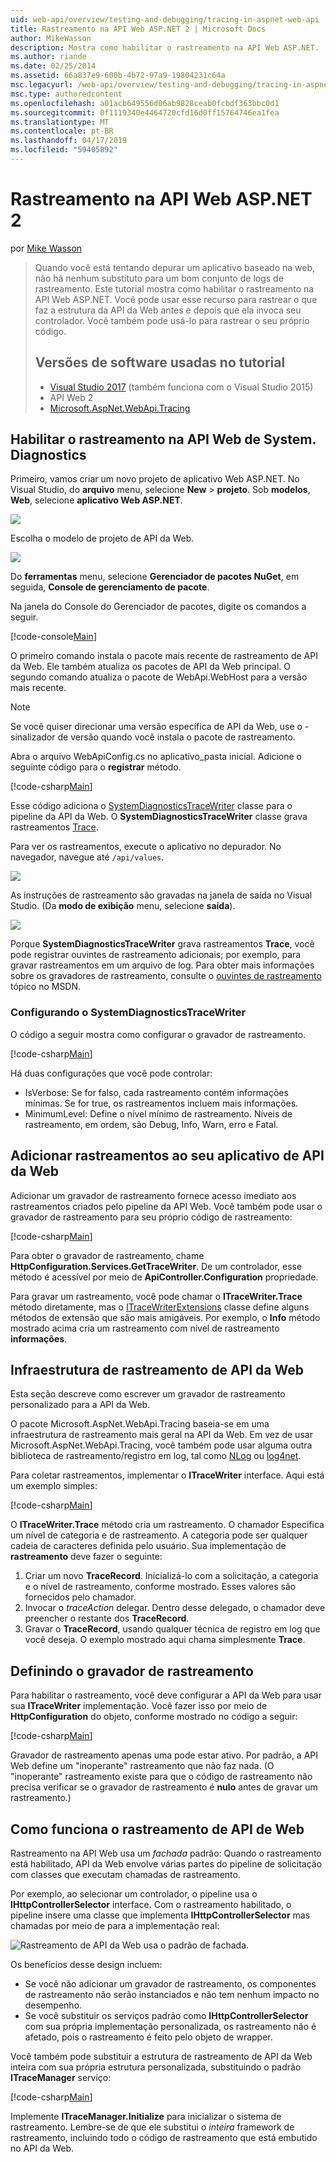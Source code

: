 ```yaml
---
uid: web-api/overview/testing-and-debugging/tracing-in-aspnet-web-api
title: Rastreamento na API Web ASP.NET 2 | Microsoft Docs
author: MikeWasson
description: Mostra como habilitar o rastreamento na API Web ASP.NET.
ms.author: riande
ms.date: 02/25/2014
ms.assetid: 66a837e9-600b-4b72-97a9-19804231c64a
msc.legacyurl: /web-api/overview/testing-and-debugging/tracing-in-aspnet-web-api
msc.type: authoredcontent
ms.openlocfilehash: a01acb649556d06ab9828ceab0fcbdf363bbc0d1
ms.sourcegitcommit: 0f1119340e4464720cfd16d0ff15764746ea1fea
ms.translationtype: MT
ms.contentlocale: pt-BR
ms.lasthandoff: 04/17/2019
ms.locfileid: "59405892"
---
```

# <a name="tracing-in-aspnet-web-api-2"></a>Rastreamento na API Web ASP.NET 2

por [Mike Wasson](https://github.com/MikeWasson)

> Quando você está tentando depurar um aplicativo baseado na web, não há nenhum substituto para um bom conjunto de logs de rastreamento. Este tutorial mostra como habilitar o rastreamento na API Web ASP.NET. Você pode usar esse recurso para rastrear o que faz a estrutura da API da Web antes e depois que ela invoca seu controlador. Você também pode usá-lo para rastrear o seu próprio código.
>
> ## <a name="software-versions-used-in-the-tutorial"></a>Versões de software usadas no tutorial
>
> - [Visual Studio 2017](https://visualstudio.microsoft.com/downloads/?utm_medium=microsoft&utm_source=docs.microsoft.com&utm_campaign=button+cta&utm_content=download+vs2017) (também funciona com o Visual Studio 2015)
> - API Web 2
> - [Microsoft.AspNet.WebApi.Tracing](http://www.nuget.org/packages/Microsoft.AspNet.WebApi.Tracing)

## <a name="enable-systemdiagnostics-tracing-in-web-api"></a>Habilitar o rastreamento na API Web de System. Diagnostics

Primeiro, vamos criar um novo projeto de aplicativo Web ASP.NET. No Visual Studio, do **arquivo** menu, selecione **New** > **projeto**. Sob **modelos**, **Web**, selecione **aplicativo Web ASP.NET**.

[![](tracing-in-aspnet-web-api/_static/image2.png)](tracing-in-aspnet-web-api/_static/image1.png)

Escolha o modelo de projeto de API da Web.

[![](tracing-in-aspnet-web-api/_static/image4.png)](tracing-in-aspnet-web-api/_static/image3.png)

Do **ferramentas** menu, selecione **Gerenciador de pacotes NuGet**, em seguida, **Console de gerenciamento de pacote**.

Na janela do Console do Gerenciador de pacotes, digite os comandos a seguir.

[!code-console[Main](tracing-in-aspnet-web-api/samples/sample1.cmd)]

O primeiro comando instala o pacote mais recente de rastreamento de API da Web. Ele também atualiza os pacotes de API da Web principal. O segundo comando atualiza o pacote de WebApi.WebHost para a versão mais recente.

> [!NOTE]
> Se você quiser direcionar uma versão específica de API da Web, use o - sinalizador de versão quando você instala o pacote de rastreamento.

Abra o arquivo WebApiConfig.cs no aplicativo\_pasta inicial. Adicione o seguinte código para o **registrar** método.

[!code-csharp[Main](tracing-in-aspnet-web-api/samples/sample2.cs?highlight=6)]

Esse código adiciona o [SystemDiagnosticsTraceWriter](https://msdn.microsoft.com/library/system.web.http.tracing.systemdiagnosticstracewriter.aspx) classe para o pipeline da API da Web. O **SystemDiagnosticsTraceWriter** classe grava rastreamentos [Trace](https://msdn.microsoft.com/library/system.diagnostics.trace).

Para ver os rastreamentos, execute o aplicativo no depurador. No navegador, navegue até `/api/values`.

![](tracing-in-aspnet-web-api/_static/image5.png)

As instruções de rastreamento são gravadas na janela de saída no Visual Studio. (Da **modo de exibição** menu, selecione **saída**).

[![](tracing-in-aspnet-web-api/_static/image7.png)](tracing-in-aspnet-web-api/_static/image6.png)

Porque **SystemDiagnosticsTraceWriter** grava rastreamentos **Trace**, você pode registrar ouvintes de rastreamento adicionais; por exemplo, para gravar rastreamentos em um arquivo de log. Para obter mais informações sobre os gravadores de rastreamento, consulte o [ouvintes de rastreamento](https://msdn.microsoft.com/library/4y5y10s7.aspx) tópico no MSDN.

### <a name="configuring-systemdiagnosticstracewriter"></a>Configurando o SystemDiagnosticsTraceWriter

O código a seguir mostra como configurar o gravador de rastreamento.

[!code-csharp[Main](tracing-in-aspnet-web-api/samples/sample3.cs)]

Há duas configurações que você pode controlar:

- IsVerbose: Se for falso, cada rastreamento contém informações mínimas. Se for true, os rastreamentos incluem mais informações.
- MinimumLevel: Define o nível mínimo de rastreamento. Níveis de rastreamento, em ordem, são Debug, Info, Warn, erro e Fatal.

## <a name="adding-traces-to-your-web-api-application"></a>Adicionar rastreamentos ao seu aplicativo de API da Web

Adicionar um gravador de rastreamento fornece acesso imediato aos rastreamentos criados pelo pipeline da API Web. Você também pode usar o gravador de rastreamento para seu próprio código de rastreamento:

[!code-csharp[Main](tracing-in-aspnet-web-api/samples/sample4.cs)]

Para obter o gravador de rastreamento, chame **HttpConfiguration.Services.GetTraceWriter**. De um controlador, esse método é acessível por meio de **ApiController.Configuration** propriedade.

Para gravar um rastreamento, você pode chamar o **ITraceWriter.Trace** método diretamente, mas o [ITraceWriterExtensions](https://msdn.microsoft.com/library/system.web.http.tracing.itracewriterextensions.aspx) classe define alguns métodos de extensão que são mais amigáveis. Por exemplo, o **Info** método mostrado acima cria um rastreamento com nível de rastreamento **informações**.

## <a name="web-api-tracing-infrastructure"></a>Infraestrutura de rastreamento de API da Web

Esta seção descreve como escrever um gravador de rastreamento personalizado para a API da Web.

O pacote Microsoft.AspNet.WebApi.Tracing baseia-se em uma infraestrutura de rastreamento mais geral na API da Web. Em vez de usar Microsoft.AspNet.WebApi.Tracing, você também pode usar alguma outra biblioteca de rastreamento/registro em log, tal como [NLog](http://nlog-project.org/) ou [log4net](http://logging.apache.org/log4net/).

Para coletar rastreamentos, implementar o **ITraceWriter** interface. Aqui está um exemplo simples:

[!code-csharp[Main](tracing-in-aspnet-web-api/samples/sample5.cs)]

O **ITraceWriter.Trace** método cria um rastreamento. O chamador Especifica um nível de categoria e de rastreamento. A categoria pode ser qualquer cadeia de caracteres definida pelo usuário. Sua implementação de **rastreamento** deve fazer o seguinte:

1. Criar um novo **TraceRecord**. Inicializá-lo com a solicitação, a categoria e o nível de rastreamento, conforme mostrado. Esses valores são fornecidos pelo chamador.
2. Invocar o *traceAction* delegar. Dentro desse delegado, o chamador deve preencher o restante dos **TraceRecord**.
3. Gravar o **TraceRecord**, usando qualquer técnica de registro em log que você deseja. O exemplo mostrado aqui chama simplesmente **Trace**.

## <a name="setting-the-trace-writer"></a>Definindo o gravador de rastreamento

Para habilitar o rastreamento, você deve configurar a API da Web para usar sua **ITraceWriter** implementação. Você fazer isso por meio de **HttpConfiguration** do objeto, conforme mostrado no código a seguir:

[!code-csharp[Main](tracing-in-aspnet-web-api/samples/sample6.cs)]

Gravador de rastreamento apenas uma pode estar ativo. Por padrão, a API Web define um &quot;inoperante&quot; rastreamento que não faz nada. (O &quot;inoperante&quot; rastreamento existe para que o código de rastreamento não precisa verificar se o gravador de rastreamento é **nulo** antes de gravar um rastreamento.)

## <a name="how-web-api-tracing-works"></a>Como funciona o rastreamento de API de Web

Rastreamento na API Web usa um *fachada* padrão: Quando o rastreamento está habilitado, API da Web envolve várias partes do pipeline de solicitação com classes que executam chamadas de rastreamento.

Por exemplo, ao selecionar um controlador, o pipeline usa o **IHttpControllerSelector** interface. Com o rastreamento habilitado, o pipeline insere uma classe que implementa **IHttpControllerSelector** mas chamadas por meio de para a implementação real:

![Rastreamento de API da Web usa o padrão de fachada.](tracing-in-aspnet-web-api/_static/image8.png)

Os benefícios desse design incluem:

- Se você não adicionar um gravador de rastreamento, os componentes de rastreamento não serão instanciados e não tem nenhum impacto no desempenho.
- Se você substituir os serviços padrão como **IHttpControllerSelector** com sua própria implementação personalizada, os rastreamento não é afetado, pois o rastreamento é feito pelo objeto de wrapper.

Você também pode substituir a estrutura de rastreamento de API da Web inteira com sua própria estrutura personalizada, substituindo o padrão **ITraceManager** serviço:

[!code-csharp[Main](tracing-in-aspnet-web-api/samples/sample7.cs)]

Implemente **ITraceManager.Initialize** para inicializar o sistema de rastreamento. Lembre-se de que ele substitui o *inteira* framework de rastreamento, incluindo todo o código de rastreamento que está embutido no API da Web.
